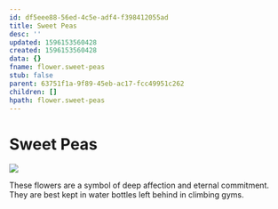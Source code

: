 ```yaml
---
id: df5eee88-56ed-4c5e-adf4-f398412055ad
title: Sweet Peas
desc: ''
updated: 1596153560428
created: 1596153560428
data: {}
fname: flower.sweet-peas
stub: false
parent: 63751f1a-9f89-45eb-ac17-fcc49951c262
children: []
hpath: flower.sweet-peas
---
```


# Sweet Peas

![](/assets/images/2020-07-30-16-59-37.png)

These flowers are a symbol of deep affection and eternal commitment. They are best kept in water bottles left behind in climbing gyms.

